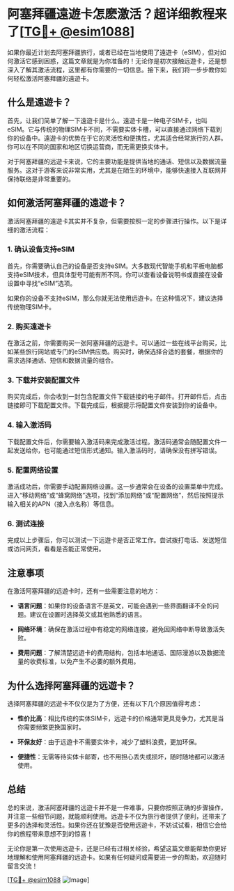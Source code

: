 # 阿塞拜疆遠遊卡怎麽激活？超详细教程来了[[TG💪+ @esim1088](https://t.me/s/esim1088)]

如果你最近计划去阿塞拜疆旅行，或者已经在当地使用了遠遊卡（eSIM），但对如何激活它感到困惑，这篇文章就是为你准备的！无论你是初次接触远遊卡，还是想深入了解其激活流程，这里都有你需要的一切信息。接下来，我们将一步步教你如何轻松激活阿塞拜疆的遠遊卡。

## 什么是遠遊卡？

首先，让我们简单了解一下遠遊卡是什么。遠遊卡是一种电子SIM卡，也叫eSIM。它与传统的物理SIM卡不同，不需要实体卡槽，可以直接通过网络下载到你的设备中。遠遊卡的优势在于它的灵活性和便携性，尤其适合经常旅行的人群。你可以在不同的国家和地区切换运营商，而无需更换实体卡。

对于阿塞拜疆的远遊卡来说，它的主要功能是提供当地的通话、短信以及数据流量服务。这对于游客来说非常实用，尤其是在陌生的环境中，能够快速接入互联网并保持联络是非常重要的。

## 如何激活阿塞拜疆的遠遊卡？

激活阿塞拜疆的遠遊卡其实并不复杂，但需要按照一定的步骤进行操作。以下是详细的激活流程：

### 1. 确认设备支持eSIM

首先，你需要确认自己的设备是否支持eSIM。大多数现代智能手机和平板电脑都支持eSIM技术，但具体型号可能有所不同。你可以查看设备说明书或直接在设备设置中寻找“eSIM”选项。

如果你的设备不支持eSIM，那么你就无法使用远遊卡。在这种情况下，建议选择传统物理SIM卡。

### 2. 购买遠遊卡

在激活之前，你需要购买一张阿塞拜疆的远遊卡。可以通过一些在线平台购买，比如某些旅行网站或专门的eSIM供应商。购买时，确保选择合适的套餐，根据你的需求选择通话、短信和数据流量的组合。

### 3. 下载并安装配置文件

购买完成后，你会收到一封包含配置文件下载链接的电子邮件。打开邮件后，点击链接即可下载配置文件。下载完成后，根据提示将配置文件安装到你的设备中。

### 4. 输入激活码

下载配置文件后，你需要输入激活码来完成激活过程。激活码通常会随配置文件一起发送给你，也可能通过短信形式通知。输入激活码时，请确保没有拼写错误。

### 5. 配置网络设置

激活成功后，你需要手动配置网络设置。这一步通常会在设备的设置菜单中完成。进入“移动网络”或“蜂窝网络”选项，找到“添加网络”或“配置网络”，然后按照提示输入相关的APN（接入点名称）等信息。

### 6. 测试连接

完成以上步骤后，你可以测试一下远遊卡是否正常工作。尝试拨打电话、发送短信或访问网页，看看是否能正常使用。

## 注意事项

在激活阿塞拜疆的远遊卡时，还有一些需要注意的地方：

- **语言问题**：如果你的设备语言不是英文，可能会遇到一些界面翻译不全的问题。建议在设置时选择英文或其他熟悉的语言。
  
- **网络环境**：确保在激活过程中有稳定的网络连接，避免因网络中断导致激活失败。

- **费用问题**：了解清楚远遊卡的费用结构，包括本地通话、国际漫游以及数据流量的收费标准，以免产生不必要的额外费用。

## 为什么选择阿塞拜疆的远遊卡？

选择阿塞拜疆的远遊卡不仅仅是为了方便，还有以下几个原因值得考虑：

- **性价比高**：相比传统的实体SIM卡，远遊卡的价格通常更具竞争力，尤其是当你需要频繁更换国家时。

- **环保友好**：由于远遊卡不需要实体卡，减少了塑料浪费，更加环保。

- **便捷性**：无需等待实体卡邮寄，也不用担心丢失或损坏，随时随地都可以激活使用。

## 总结

总的来说，激活阿塞拜疆的远遊卡并不是一件难事，只要你按照正确的步骤操作，并注意一些细节问题，就能顺利使用。远遊卡不仅为旅行者提供了便利，还带来了更多的选择和灵活性。如果你还在犹豫是否使用远遊卡，不妨试试看，相信它会给你的旅程带来意想不到的惊喜！

无论你是第一次使用远遊卡，还是已经有过相关经验，希望这篇文章能帮助你更好地理解和使用阿塞拜疆的远遊卡。如果有任何疑问或需要进一步的帮助，欢迎随时留言交流！

[[TG💪+ @esim1088](https://t.me/s/esim1088) ![Image](https://i.postimg.cc/4NQfJmqS/Snipaste-2025-05-13-00-14-12.png)]